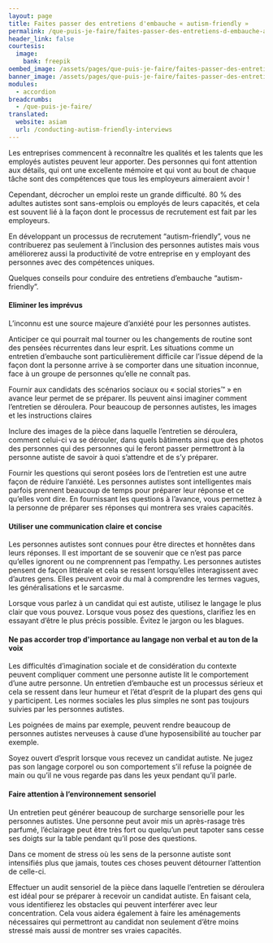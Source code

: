 ```yaml
---
layout: page
title: Faites passer des entretiens d'embauche « autism-friendly »
permalink: /que-puis-je-faire/faites-passer-des-entretiens-d-embauche-autism-friendly
header_link: false
courtesis:
  image:
    bank: freepik
oembed_image: /assets/pages/que-puis-je-faire/faites-passer-des-entretiens-d-embauche-autism-friendly/opengraph.jpg
banner_image: /assets/pages/que-puis-je-faire/faites-passer-des-entretiens-d-embauche-autism-friendly/banner.jpg
modules:
  - accordion
breadcrumbs:
  - /que-puis-je-faire/
translated:
  website: asiam
  url: /conducting-autism-friendly-interviews
---
```



Les entreprises commencent à reconnaître les qualités et les talents que les employés autistes peuvent leur apporter. Des personnes qui font attention aux détails, qui ont une excellente mémoire et qui vont au bout de chaque tâche sont des compétences que tous les employeurs aimeraient avoir !

Cependant, décrocher un emploi reste un grande difficulté. 80 % des adultes autistes sont sans-emplois ou employés de leurs capacités, et cela est souvent lié à la façon dont le processus de recrutement est fait par les employeurs.


En développant un processus de recrutement “autism-friendly”, vous ne contribuerez pas seulement à l’inclusion des personnes autistes mais vous améliorerez aussi la productivité de votre entreprise en y employant des personnes avec des compétences uniques.

Quelques conseils pour conduire des entretiens d’embauche “autism-friendly”.




<amp-accordion animate expand-single-section disable-session-states>
 <section expanded>
  <h4 class="n"><span></span>Eliminer les imprévus</h4>
  <div>
L’inconnu est une source majeure d’anxiété pour les personnes autistes.

<p>Anticiper ce qui pourrait mal tourner ou les changements de routine sont des pensées récurrentes dans leur esprit. Les situations comme un entretien d’embauche sont particulièrement difficile car l’issue dépend de la façon dont la personne arrive à se comporter dans une situation inconnue, face à un groupe de personnes qu’elle ne connaît pas.</p>

<p>Fournir aux candidats des scénarios sociaux ou «&nbsp;social stories™&nbsp;» en avance leur permet de se préparer. Ils peuvent ainsi imaginer comment l’entretien se déroulera. Pour beaucoup de personnes autistes, les images et les instructions claires</p>

<p>Inclure des images de la pièce dans laquelle l’entretien se déroulera, comment celui-ci va se dérouler, dans quels bâtiments ainsi que des photos des personnes qui des personnes qui le feront passer permettront à la personne autiste de savoir à quoi s’attendre et de s’y préparer.</p>

<p>Fournir les questions qui seront posées lors de l’entretien est une autre façon de réduire l’anxiété. Les personnes autistes sont intelligentes mais parfois prennent beaucoup de temps pour préparer leur réponse et ce qu’elles vont dire. En fournissant les questions à l’avance, vous permettez à la personne de préparer ses réponses qui montrera ses vraies capacités.</p>
  </div>
 </section>
 <section>
  <h4 class="n"><span></span>Utiliser une communication claire et concise</h4>
  <div>
<p>Les personnes autistes sont connues pour être directes et honnêtes dans leurs réponses. Il est important de se souvenir que ce n’est pas parce qu’elles ignorent ou ne comprennent pas l’empathy. Les personnes autistes pensent de façon littérale et cela se ressent lorsqu’elles interagissent avec d’autres gens. Elles peuvent avoir du mal à comprendre les termes vagues, les généralisations et le sarcasme.</p>


<p>Lorsque vous parlez à un candidat qui est autiste, utilisez le langage le plus clair que vous pouvez. Lorsque vous posez des questions, clarifiez les en essayant d’être le plus précis possible. Évitez le jargon ou les blagues.</p>
  </div>
 </section>
 <section>
  <h4 class="n"><span></span>Ne pas accorder trop d'importance au langage non verbal et au ton de la voix</h4>
  <div>
<p>Les difficultés d’imagination sociale et de considération du contexte peuvent compliquer comment une personne autiste lit le comportement d’une autre personne. Un entretien d’embauche est un processus sérieux et cela se ressent dans leur humeur et l’état d’esprit de la plupart des gens qui y participent. Les normes sociales les plus simples ne sont pas toujours suivies par les personnes autistes.</p>

<p>Les poignées de mains par exemple, peuvent rendre beaucoup de personnes autistes nerveuses à cause d’une hyposensibilité au toucher par exemple.</p>

<p>Soyez ouvert d’esprit lorsque vous recevez un candidat autiste. Ne jugez pas son langage corporel ou son comportement s’il refuse la poignée de main ou qu’il ne vous regarde pas dans les yeux pendant qu’il parle.</p>
  </div>
 </section>
 <section>
  <h4 class="n"><span></span>Faire attention à l’environnement sensoriel</h4>
  <div>
<p>Un entretien peut générer beaucoup de surcharge sensorielle pour les personnes autistes. Une personne peut avoir mis un après-rasage très parfumé, l’éclairage peut être très fort ou quelqu’un peut tapoter sans cesse ses doigts sur la table pendant qu’il pose des questions.</p>

<p>Dans ce moment de stress où les sens de la personne autiste sont intensifiés plus que jamais, toutes ces choses peuvent détourner l’attention de celle-ci.</p>


<p>Effectuer un audit sensoriel de la pièce dans laquelle l’entretien se déroulera est idéal pour se préparer à recevoir un candidat autiste. En faisant cela, vous identifierez les obstacles qui peuvent interférer avec leur concentration. Cela vous aidera également à faire les aménagements nécessaires qui permettront au candidat non seulement d’être moins stressé mais aussi de montrer ses vraies capacités.</p>
  </div>
 </section>
</amp-accordion>


